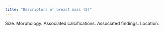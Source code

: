 ```yaml
---
title: "Descriptors of breast mass (5)"
---
```

Size. Morphology. Associated calcifications. Associated findings. Location.

